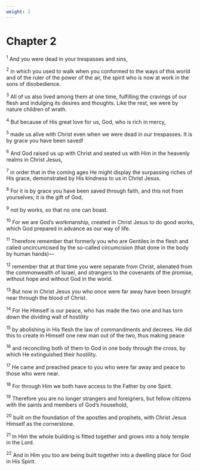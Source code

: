 ```yaml
---
weight: 2
---
```


# Chapter 2

<sup>1</sup> And you were dead in your trespasses and sins, 

<sup>2</sup> in which you used to walk when you conformed to the ways of this world and of the ruler of the power of the air, the spirit who is now at work in the sons of disobedience. 

<sup>3</sup> All of us also lived among them at one time, fulfilling the cravings of our flesh and indulging its desires and thoughts. Like the rest, we were by nature children of wrath. 

<sup>4</sup> But because of His great love for us, God, who is rich in mercy, 

<sup>5</sup> made us alive with Christ even when we were dead in our trespasses. It is by grace you have been saved! 

<sup>6</sup> And God raised us up with Christ and seated us with Him in the heavenly realms in Christ Jesus, 

<sup>7</sup> in order that in the coming ages He might display the surpassing riches of His grace, demonstrated by His kindness to us in Christ Jesus. 

<sup>8</sup> For it is by grace you have been saved through faith, and this not from yourselves; it is the gift of God, 

<sup>9</sup> not by works, so that no one can boast. 

<sup>10</sup> For we are God’s workmanship, created in Christ Jesus to do good works, which God prepared in advance as our way of life. 

<sup>11</sup> Therefore remember that formerly you who are Gentiles in the flesh and called uncircumcised by the so-called circumcision (that done in the body by human hands)— 

<sup>12</sup> remember that at that time you were separate from Christ, alienated from the commonwealth of Israel, and strangers to the covenants of the promise, without hope and without God in the world. 

<sup>13</sup> But now in Christ Jesus you who once were far away have been brought near through the blood of Christ. 

<sup>14</sup> For He Himself is our peace, who has made the two one and has torn down the dividing wall of hostility 

<sup>15</sup> by abolishing in His flesh the law of commandments and decrees. He did this to create in Himself one new man out of the two, thus making peace 

<sup>16</sup> and reconciling both of them to God in one body through the cross, by which He extinguished their hostility. 

<sup>17</sup> He came and preached peace to you who were far away and peace to those who were near. 

<sup>18</sup> For through Him we both have access to the Father by one Spirit. 

<sup>19</sup> Therefore you are no longer strangers and foreigners, but fellow citizens with the saints and members of God’s household, 

<sup>20</sup> built on the foundation of the apostles and prophets, with Christ Jesus Himself as the cornerstone. 

<sup>21</sup> In Him the whole building is fitted together and grows into a holy temple in the Lord. 

<sup>22</sup> And in Him you too are being built together into a dwelling place for God in His Spirit. 


